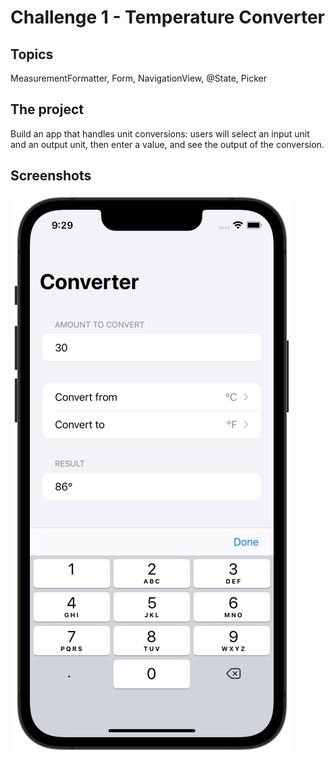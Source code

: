 # Challenge 1 - Temperature Converter

## Topics

MeasurementFormatter, Form, NavigationView, @State, Picker

## The project

Build an app that handles unit conversions: users will select an input unit and an output unit, then enter a value, and see the output of the conversion.

## Screenshots

![screenshot1](screenshots/screen01.png)
